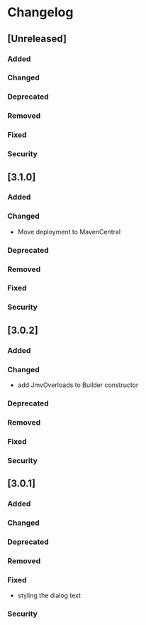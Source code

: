 # Changelog

## [Unreleased]
### Added

### Changed

### Deprecated

### Removed

### Fixed

### Security
## [3.1.0]
### Added

### Changed
- Move deployment to MavenCentral

### Deprecated

### Removed

### Fixed

### Security
## [3.0.2]
### Added

### Changed
- add JmvOverloads to Builder constructor

### Deprecated

### Removed

### Fixed

### Security
## [3.0.1]
### Added

### Changed

### Deprecated

### Removed

### Fixed
- styling the dialog text


### Security
